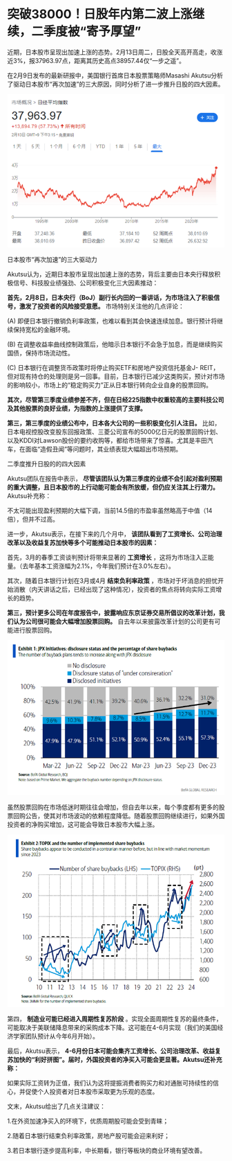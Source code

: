 # 突破38000！日股年内第二波上涨继续，二季度被“寄予厚望”

近期，日本股市呈现出加速上涨的态势。2月13日周二，日股全天高开高走，收涨近3%，报37963.97点，距离其历史高点38957.44仅“一步之遥”。

在2月9日发布的最新研报中，美国银行首席日本股票策略师Masashi
Akutsu分析了驱动日本股市“再次加速”的三大原因，同时分析了进一步推升日股的四大因素。

![8b75db0569d64ddf65c528a1dd25a017.jpg](https://raw.githubusercontent.com/qqhsx/qqnews_image/main/2024/02/13/突破38000！日股年内第二波上涨继续，二季度被“寄予厚望”/8b75db0569d64ddf65c528a1dd25a017.jpg)

日本股市“再次加速”的三大驱动力

Akutsu认为，近期日本股市呈现出加速上涨的态势，背后主要由日本央行释放积极信号、科技股业绩强劲、公司积极变化三大因素推动：

**首先，2月8日，日本央行（BoJ）副行长内田的一番讲话，为市场注入了积极信号，激发了投资者的风险接受意愿。** 市场特别关注他的几点评论：

(A) 即便日本银行撤销负利率政策，也难以看到其会快速连续加息。银行预计将继续保持宽松的金融环境。

(B) 在调整收益率曲线控制政策后，他暗示日本银行不会急于加息，而是继续购买国债，保持市场流动性。

(C) 日本银行在调整货币政策时将停止购买ETF和房地产投资信托基金J-
REIT，但对现有持仓的处理则是另一回事。目前，日本银行已减少这类购买，预计对市场的影响较小，市场上的“稳定购买力”正从日本银行转向企业自身的股票回购。

**其次，尽管第三季度业绩参差不齐，但在日经225指数中权重较高的主要科技公司及其他股票的良好业绩，为指数的上涨提供了支撑。**

**第三，第三季度的业绩公布中，日本各大公司的一些积极变化引人注目。**
比如，日本电视控股改变股东回报政策、三菱公司宣布的5000亿日元的股票回购计划、以及KDDI对Lawson股份的要约收购等，都给市场带来了惊喜。尤其是丰田汽车，在面临“造假丑闻”等问题时，其业绩表现大幅超出市场预期。

二季度推升日股的的四大因素

Akutsu团队在报告中表示， **尽管该团队认为第三季度的业绩不会引起对盈利预期的重大调整，且日本股市的上行动能可能会有所放缓，但仍应关注其上行潜力。**
Akutsu补充称：

不太可能出现盈利预期的大幅下调，当前14.5倍的市盈率虽然略高于中值（14倍），但并不过高。

进一步，Akutsu表示，在接下来的几个月中， **该团队看到了工资增长、公司治理改革以及收益复苏加快等多个可能推动日本股市的因素：**

首先，3月的春季工资谈判预计将带来显著的 **工资增长** ，这将为市场注入正能量。（去年基本工资涨幅为2.1%，今年我们预计在3.0%左右）。

其次，随着日本银行计划在3月或4月 **结束负利率政策**
，市场对于坏消息的担忧开始消散（内天讲话之后，已经出现了这种情况），投资者的焦点将转向实际工资增长的趋势。

**第三，预计更多公司在年度报告中，披露响应东京证券交易所倡议的改革计划，我们认为公司很可能会大幅增加股票回购。**
自去年以来披露改革计划的公司更有可能进行股票回购。

![a9db76cc395f51359ebbe9be372aeba9.jpg](https://raw.githubusercontent.com/qqhsx/qqnews_image/main/2024/02/13/突破38000！日股年内第二波上涨继续，二季度被“寄予厚望”/a9db76cc395f51359ebbe9be372aeba9.jpg)

虽然股票回购在市场低迷时期往往会增加，但自去年以来，每个季度都有更多的股票回购公告，使其对市场波动的依赖程度降低。随着股票回购继续进行，如果外国投资者的净购买增加，这可能会导致日本股市大幅上涨。

![a12f0602bf9dec3a9408689c0ef91de9.jpg](https://raw.githubusercontent.com/qqhsx/qqnews_image/main/2024/02/13/突破38000！日股年内第二波上涨继续，二季度被“寄予厚望”/a12f0602bf9dec3a9408689c0ef91de9.jpg)

第四， **制造业可能已经进入周期性复苏阶段**
。实现全面周期性复苏的最终条件，可能取决于美联储降息带来的采购成本下降。这可能在4-6月实现（我们的美国经济学家团队预计从今年6月开始）。

最后，Akutsu表示，
**4-6月份日本可能会集齐工资增长、公司治理改革、收益复苏加快的“利好拼图”。届时，外国投资者的净买入可能会更显著。Akutsu还补充称：**

如果实际工资转为正值，我们认为这将提振消费者购买力和对通胀可持续性的信心，并促使个人投资者对日本股市采取更为乐观的态度。

文末，Akutsu给出了几点关注建议：

1.在外资加速净买入的环境下，优质周期股可能会受到青睐；

2.随着日本银行结束负利率政策，房地产股可能会迎来利好；

3.若日本银行逐步提高利率，中长期看，银行等板块的商业环境有望改善。

